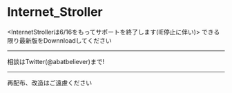 # Internet_Stroller
<InternetStrollerは6/16をもってサポートを終了します(IE停止に伴い)>
できる限り最新版をDownnloadしてください
**************************************
相談はTwitter(@abatbeliever)まで!
**************************************
再配布、改造はご遠慮ください
